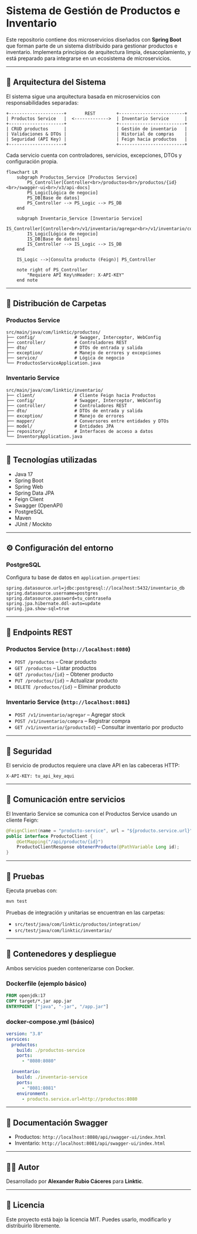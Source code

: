 
# Sistema de Gestión de Productos e Inventario

Este repositorio contiene dos microservicios diseñados con **Spring Boot** que forman parte de un sistema distribuido para gestionar productos e inventario. Implementa principios de arquitectura limpia, desacoplamiento, y está preparado para integrarse en un ecosistema de microservicios.

---

## 🧱 Arquitectura del Sistema

El sistema sigue una arquitectura basada en microservicios con responsabilidades separadas:

```
+---------------------+       REST        +-------------------------+
| Productos Service   |  <------------->  | Inventario Service      |
+---------------------+                   +-------------------------+
| CRUD productos      |                   | Gestión de inventario   |
| Validaciones & DTOs |                   | Historial de compras    |
| Seguridad (API Key) |                   | Feign hacia productos   |
+---------------------+                   +-------------------------+
```

Cada servicio cuenta con controladores, servicios, excepciones, DTOs y configuración propia.

```mermaid
flowchart LR
    subgraph Productos_Service [Productos Service]
        PS_Controller[Controller<br>/productos<br>/productos/{id}<br>/swagger-ui<br>/v3/api-docs]
        PS_Logic[Lógica de negocio]
        PS_DB[Base de datos]
        PS_Controller --> PS_Logic --> PS_DB
    end

    subgraph Inventario_Service [Inventario Service]
        IS_Controller[Controller<br>/v1/inventario/agregar<br>/v1/inventario/compra<br>/v1/inventario/{productoId}]
        IS_Logic[Lógica de negocio]
        IS_DB[Base de datos]
        IS_Controller --> IS_Logic --> IS_DB
    end

    IS_Logic -->|Consulta producto (Feign)| PS_Controller

    note right of PS_Controller
        "Requiere API Key\nHeader: X-API-KEY"
    end note
```



---

## 📂 Distribución de Carpetas

### Productos Service

```
src/main/java/com/linktic/productos/
├── config/               # Swagger, Interceptor, WebConfig
├── controller/           # Controladores REST
├── dto/                  # DTOs de entrada y salida
├── exception/            # Manejo de errores y excepciones
├── service/              # Lógica de negocio
└── ProductosServiceApplication.java
```

### Inventario Service

```
src/main/java/com/linktic/inventario/
├── client/               # Cliente Feign hacia Productos
├── config/               # Swagger, Interceptor, WebConfig
├── controller/           # Controladores REST
├── dto/                  # DTOs de entrada y salida
├── exception/            # Manejo de errores
├── mapper/               # Conversores entre entidades y DTOs
├── model/                # Entidades JPA
├── repository/           # Interfaces de acceso a datos
└── InventoryApplication.java
```

---

## 🚀 Tecnologías utilizadas

- Java 17
- Spring Boot
- Spring Web
- Spring Data JPA
- Feign Client
- Swagger (OpenAPI)
- PostgreSQL
- Maven
- JUnit / Mockito

---

## ⚙️ Configuración del entorno

### PostgreSQL

Configura tu base de datos en `application.properties`:

```properties
spring.datasource.url=jdbc:postgresql://localhost:5432/inventario_db
spring.datasource.username=postgres
spring.datasource.password=tu_contraseña
spring.jpa.hibernate.ddl-auto=update
spring.jpa.show-sql=true
```

---

## 🧪 Endpoints REST

### Productos Service (`http://localhost:8080`)

- `POST /productos` – Crear producto
- `GET /productos` – Listar productos
- `GET /productos/{id}` – Obtener producto
- `PUT /productos/{id}` – Actualizar producto
- `DELETE /productos/{id}` – Eliminar producto

### Inventario Service (`http://localhost:8081`)

- `POST /v1/inventario/agregar` – Agregar stock
- `POST /v1/inventario/compra` – Registrar compra
- `GET /v1/inventario/{productoId}` – Consultar inventario por producto

---

## 🔐 Seguridad

El servicio de productos requiere una clave API en las cabeceras HTTP:

```
X-API-KEY: tu_api_key_aqui
```

---

## 🔄 Comunicación entre servicios

El Inventario Service se comunica con el Productos Service usando un cliente Feign:

```java
@FeignClient(name = "producto-service", url = "${producto.service.url}")
public interface ProductoClient {
    @GetMapping("/api/producto/{id}")
    ProductoClientResponse obtenerProducto(@PathVariable Long id);
}
```

---

## 🧪 Pruebas

Ejecuta pruebas con:

```bash
mvn test
```

Pruebas de integración y unitarias se encuentran en las carpetas:

- `src/test/java/com/linktic/productos/integration/`
- `src/test/java/com/linktic/inventario/`

---

## 🐳 Contenedores y despliegue

Ambos servicios pueden contenerizarse con Docker.

### Dockerfile (ejemplo básico)

```dockerfile
FROM openjdk:17
COPY target/*.jar app.jar
ENTRYPOINT ["java", "-jar", "/app.jar"]
```

### docker-compose.yml (básico)

```yaml
version: "3.8"
services:
  productos:
    build: ./productos-service
    ports:
      - "8080:8080"

  inventario:
    build: ./inventario-service
    ports:
      - "8081:8081"
    environment:
      - producto.service.url=http://productos:8080
```

---

## 📘 Documentación Swagger

- Productos: `http://localhost:8080/api/swagger-ui/index.html`
- Inventario: `http://localhost:8081/api/swagger-ui/index.html`

---

## 🧑‍💻 Autor

Desarrollado por **Alexander Rubio Cáceres** para **Linktic**.

---

## 📝 Licencia

Este proyecto está bajo la licencia MIT. Puedes usarlo, modificarlo y distribuirlo libremente.
